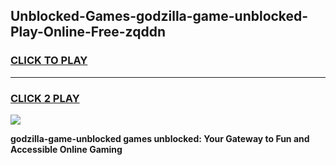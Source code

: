 
## Unblocked-Games-godzilla-game-unblocked-Play-Online-Free-zqddn
<h3>
<a href="https://premium76.site?title=godzilla-game-unblocked&ref=26A">CLICK TO PLAY</a></h3>
<hr>

<h3>
<a href="https://premium76.site?title=godzilla-game-unblocked&ref=26A">CLICK 2 PLAY</a>
  
</h3>

<a href="https://premium76.site?title=godzilla-game-unblocked&ref=26A"><img src="https://clearcache.store/games.png"></a>


**godzilla-game-unblocked games unblocked: Your Gateway to Fun and Accessible Online Gaming**
